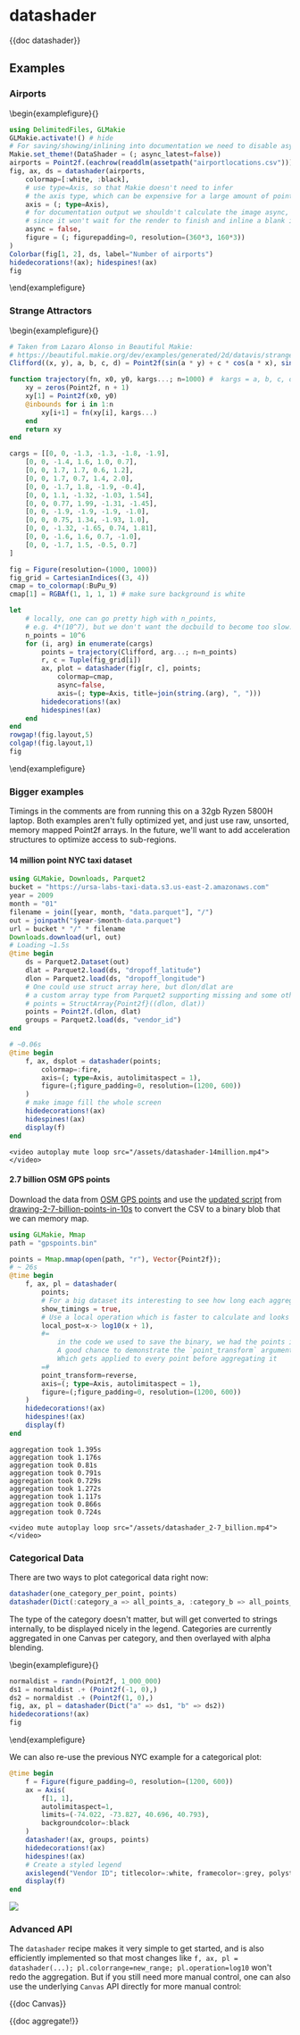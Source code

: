 # datashader

{{doc datashader}}

## Examples

### Airports

\begin{examplefigure}{}
```julia
using DelimitedFiles, GLMakie
GLMakie.activate!() # hide
# For saving/showing/inlining into documentation we need to disable async calculation.
Makie.set_theme!(DataShader = (; async_latest=false))
airports = Point2f.(eachrow(readdlm(assetpath("airportlocations.csv"))))
fig, ax, ds = datashader(airports,
    colormap=[:white, :black],
    # use type=Axis, so that Makie doesn't need to infer
    # the axis type, which can be expensive for a large amount of points
    axis = (; type=Axis),
    # for documentation output we shouldn't calculate the image async,
    # since it won't wait for the render to finish and inline a blank image
    async = false,
    figure = (; figurepadding=0, resolution=(360*3, 160*3))
)
Colorbar(fig[1, 2], ds, label="Number of airports")
hidedecorations!(ax); hidespines!(ax)
fig
```
\end{examplefigure}

### Strange Attractors

\begin{examplefigure}{}
```julia
# Taken from Lazaro Alonso in Beautiful Makie:
# https://beautiful.makie.org/dev/examples/generated/2d/datavis/strange_attractors/?h=cliffo#trajectory
Clifford((x, y), a, b, c, d) = Point2f(sin(a * y) + c * cos(a * x), sin(b * x) + d * cos(b * y))

function trajectory(fn, x0, y0, kargs...; n=1000) #  kargs = a, b, c, d
    xy = zeros(Point2f, n + 1)
    xy[1] = Point2f(x0, y0)
    @inbounds for i in 1:n
        xy[i+1] = fn(xy[i], kargs...)
    end
    return xy
end

cargs = [[0, 0, -1.3, -1.3, -1.8, -1.9],
    [0, 0, -1.4, 1.6, 1.0, 0.7],
    [0, 0, 1.7, 1.7, 0.6, 1.2],
    [0, 0, 1.7, 0.7, 1.4, 2.0],
    [0, 0, -1.7, 1.8, -1.9, -0.4],
    [0, 0, 1.1, -1.32, -1.03, 1.54],
    [0, 0, 0.77, 1.99, -1.31, -1.45],
    [0, 0, -1.9, -1.9, -1.9, -1.0],
    [0, 0, 0.75, 1.34, -1.93, 1.0],
    [0, 0, -1.32, -1.65, 0.74, 1.81],
    [0, 0, -1.6, 1.6, 0.7, -1.0],
    [0, 0, -1.7, 1.5, -0.5, 0.7]
]

fig = Figure(resolution=(1000, 1000))
fig_grid = CartesianIndices((3, 4))
cmap = to_colormap(:BuPu_9)
cmap[1] = RGBAf(1, 1, 1, 1) # make sure background is white

let
    # locally, one can go pretty high with n_points,
    # e.g. 4*(10^7), but we don't want the docbuild to become too slow.
    n_points = 10^6
    for (i, arg) in enumerate(cargs)
        points = trajectory(Clifford, arg...; n=n_points)
        r, c = Tuple(fig_grid[i])
        ax, plot = datashader(fig[r, c], points;
            colormap=cmap,
            async=false,
            axis=(; type=Axis, title=join(string.(arg), ", ")))
        hidedecorations!(ax)
        hidespines!(ax)
    end
end
rowgap!(fig.layout,5)
colgap!(fig.layout,1)
fig
```
\end{examplefigure}

### Bigger examples

Timings in the comments are from running this on a 32gb Ryzen 5800H laptop.
Both examples aren't fully optimized yet, and just use raw, unsorted, memory mapped Point2f arrays.
In the future, we'll want to add acceleration structures to optimize access to sub-regions.

#### 14 million point NYC taxi dataset

```julia
using GLMakie, Downloads, Parquet2
bucket = "https://ursa-labs-taxi-data.s3.us-east-2.amazonaws.com"
year = 2009
month = "01"
filename = join([year, month, "data.parquet"], "/")
out = joinpath("$year-$month-data.parquet")
url = bucket * "/" * filename
Downloads.download(url, out)
# Loading ~1.5s
@time begin
    ds = Parquet2.Dataset(out)
    dlat = Parquet2.load(ds, "dropoff_latitude")
    dlon = Parquet2.load(ds, "dropoff_longitude")
    # One could use struct array here, but dlon/dlat are
    # a custom array type from Parquet2 supporting missing and some other things, which slows the whole thing down.
    # points = StructArray{Point2f}((dlon, dlat))
    points = Point2f.(dlon, dlat)
    groups = Parquet2.load(ds, "vendor_id")
end

# ~0.06s
@time begin
    f, ax, dsplot = datashader(points;
        colormap=:fire,
        axis=(; type=Axis, autolimitaspect = 1),
        figure=(;figure_padding=0, resolution=(1200, 600))
    )
    # make image fill the whole screen
    hidedecorations!(ax)
    hidespines!(ax)
    display(f)
end
```
~~~
<video autoplay mute loop src="/assets/datashader-14million.mp4">
</video>
~~~

#### 2.7 billion OSM GPS points

Download the data from [OSM GPS points](https://planet.osm.org/gps/simple-gps-points-120604.csv.xz)
and use the [updated script](https://gist.github.com/SimonDanisch/69788fce47c13020d9ae9dbe08546f89#file-datashader-2-7-billion-points-jl) from [drawing-2-7-billion-points-in-10s](https://medium.com/hackernoon/drawing-2-7-billion-points-in-10s-ecc8c85ca8fa) to convert the CSV to a binary blob that we can memory map.

```julia
using GLMakie, Mmap
path = "gpspoints.bin"

points = Mmap.mmap(open(path, "r"), Vector{Point2f});
# ~ 26s
@time begin
    f, ax, pl = datashader(
        points;
        # For a big dataset its interesting to see how long each aggregation takes
        show_timings = true,
        # Use a local operation which is faster to calculate and looks good!
        local_post=x-> log10(x + 1),
        #=
            in the code we used to save the binary, we had the points in the wrong order.
            A good chance to demonstrate the `point_transform` argument,
            Which gets applied to every point before aggregating it
        =#
        point_transform=reverse,
        axis=(; type=Axis, autolimitaspect = 1),
        figure=(;figure_padding=0, resolution=(1200, 600))
    )
    hidedecorations!(ax)
    hidespines!(ax)
    display(f)
end
```
```
aggregation took 1.395s
aggregation took 1.176s
aggregation took 0.81s
aggregation took 0.791s
aggregation took 0.729s
aggregation took 1.272s
aggregation took 1.117s
aggregation took 0.866s
aggregation took 0.724s
```
~~~
<video mute autoplay loop src="/assets/datashader_2-7_billion.mp4">
</video>
~~~

### Categorical Data

There are two ways to plot categorical data right now:
```julia
datashader(one_category_per_point, points)
datashader(Dict(:category_a => all_points_a, :category_b => all_points_b))
```

The type of the category doesn't matter, but will get converted to strings internally, to be displayed nicely in the legend.
Categories are currently aggregated in one Canvas per category, and then overlayed with alpha blending.

\begin{examplefigure}{}
```julia
normaldist = randn(Point2f, 1_000_000)
ds1 = normaldist .+ (Point2f(-1, 0),)
ds2 = normaldist .+ (Point2f(1, 0),)
fig, ax, pl = datashader(Dict("a" => ds1, "b" => ds2))
hidedecorations!(ax)
fig
```
\end{examplefigure}

We can also re-use the previous NYC example for a categorical plot:
```julia
@time begin
    f = Figure(figure_padding=0, resolution=(1200, 600))
    ax = Axis(
        f[1, 1],
        autolimitaspect=1,
        limits=(-74.022, -73.827, 40.696, 40.793),
        backgroundcolor=:black
    )
    datashader!(ax, groups, points)
    hidedecorations!(ax)
    hidespines!(ax)
    # Create a styled legend
    axislegend("Vendor ID"; titlecolor=:white, framecolor=:grey, polystrokewidth=2, polystrokecolor=(:white, 0.5), rowgap=10, bgcolor=:black, labelcolor=:white)
    display(f)
end
```
![](/assets/nyc-per-vendor.png)

### Advanced API

The `datashader` recipe makes it very simple to get started, and is also efficiently implemented so that most changes like `f, ax, pl = datashader(...); pl.colorrange=new_range; pl.operation=log10` won't redo the aggregation.
But if you still need more manual control, one can also use the underlying `Canvas` API directly for more manual control:

{{doc Canvas}}

{{doc aggregate!}}
